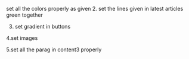 set all the colors properly as given 
2. set the lines given in latest articles green together

3. set gradient in buttons 

4.set images 


5.set all the parag in content3 properly